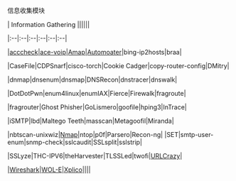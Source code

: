 信息收集模块

| Information Gathering ||||||

|:--|:--|:--|:--|:--|:--|

|[acccheck](https://github.com/Jack-Liang/kalitools.github.io/blob/master/Information%20Gathering/acccheck.md)|[ace-voip](https://github.com/Jack-Liang/kalitools/blob/master/Information%20Gathering/ace-voip.md)|[Amap](https://github.com/Jack-Liang/kalitools/blob/master/Information%20Gathering/Amap.md)|[Automoater](https://github.com/Jack-Liang/kalitools/blob/master/Information%20Gathering/Automater.md)|bing-ip2hosts|braa|

|CaseFile|CDPSnarf|cisco-torch|Cookie Cadger|copy-router-config|DMitry|

|dnmap|dnsenum|dnsmap|DNSRecon|dnstracer|dnswalk|

|DotDotPwn|enum4linux|enumIAX|Fierce|Firewalk|fragroute|

|fragrouter|Ghost Phisher|GoLismero|goofile|hping3|InTrace|

|iSMTP|lbd|Maltego Teeth|masscan|Metagoofil|Miranda|

|nbtscan-unixwiz|[Nmap](https://github.com/Jack-Liang/kalitools/blob/master/Information%20Gathering/Amap.md)|ntop|p0f|Parsero|Recon-ng|
|SET|smtp-user-enum|snmp-check|sslcaudit|SSLsplit|sslstrip|

|SSLyze|THC-IPV6|theHarvester|TLSSLed|twofi|[URLCrazy](https://github.com/Jack-Liang/kalitools/blob/master/Information%20Gathering/URLCrazy.md)|

|[Wireshark](https://github.com/Jack-Liang/kalitools/blob/master/Information%20Gathering/Wireshark.md)|[WOL-E](https://github.com/Jack-Liang/kalitools/blob/master/Information%20Gathering/WOL-E.md)|[Xplico](https://github.com/Jack-Liang/kalitools/blob/master/Information%20Gathering/Xplico.md)||||
